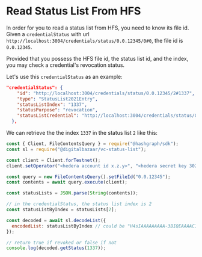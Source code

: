# Read Status List From HFS

In order for you to read a status list from HFS, you need to know its file id.
Given a `credentialStatus` with url `http://localhost:3004/credentials/status/0.0.12345/0#0`, the file id is `0.0.12345`.

Provided that you possess the HFS file id, the status list id, and the index, you may check a credential's revocation status.

Let's use this `credentialStatus` as an example:

```json
"credentialStatus": {
    "id": "http://localhost:3004/credentials/status/0.0.12345/2#1337",
    "type": "StatusList2021Entry",
    "statusListIndex": "1337",
    "statusPurpose": "revocation",
    "statusListCredential": "http://localhost:3004/credentials/status/0.0.12345/2"
  },
```

We can retrieve the the index `1337` in the status list `2` like this:

```js
const { Client, FileContentsQuery } = require("@hashgraph/sdk");
const sl = require("@digitalbazaar/vc-status-list");

const client = Client.forTestnet();
client.setOperator("<hedera account id x.z.y>", "<hedera secret key 302... comes here>");

const query = new FileContentsQuery().setFileId("0.0.12345");
const contents = await query.execute(client);

const statusLists = JSON.parse(String(contents));

// in the credentialStatus, the status list index is 2
const statusListByIndex = statusLists[2];

const decoded = await sl.decodeList({
  encodedList: statusListByIndex // could be "H4sIAAAAAAAAA-3BIQEAAAACIKc73RcmoAEAAAAAAAAAAAAAAPgbjSrD2NQwAAA"
});

// return true if revoked or false if not
console.log(decoded.getStatus(1337));
```